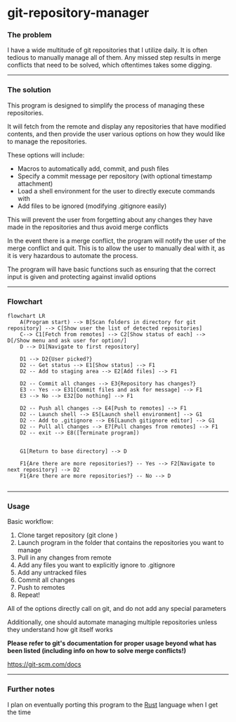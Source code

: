 # git-repository-manager


### The problem

I have a wide multitude of git repositories that I utilize daily. It is often tedious to manually manage all of them. Any missed step results in merge conflicts that need to be solved, which oftentimes takes some digging.

---

### The solution

This program is designed to simplify the process of managing these repositories. 

It will fetch from the remote and display any repositories that have modified contents, and then provide the user various options on how they would like to manage the repositories.

These options will include:
- Macros to automatically add, commit, and push files
- Specify a commit message per repository (with optional timestamp attachment)
- Load a shell environment for the user to directly execute commands with
- Add files to be ignored (modifying .gitignore easily)

This will prevent the user from forgetting about any changes they have made in the repositories and thus avoid merge conflicts

In the event there is a merge conflict, the program will notify the user of the merge conflict and quit. This is to allow the user to manually deal with it, as it is very hazardous to automate the process.

The program will have basic functions such as ensuring that the correct input is given and protecting against invalid options

---

### Flowchart
```mermaid
flowchart LR
    A(Program start) --> B[Scan folders in directory for git repository] --> C[Show user the list of detected repositories]
    C--> C1[Fetch from remotes] --> C2[Show status of each] --> D[/Show menu and ask user for option/]
    D --> D1[Navigate to first repository] 
    
    D1 --> D2{User picked?}
    D2 -- Get status --> E1[Show status] --> F1
    D2 -- Add to staging area --> E2[Add files] --> F1

    D2 -- Commit all changes --> E3{Repository has changes?}
    E3 -- Yes --> E31[Commit files and ask for message] --> F1
    E3 --> No --> E32[Do nothing] --> F1

    D2 -- Push all changes --> E4[Push to remotes] --> F1
    D2 -- Launch shell --> E5[Launch shell environment] --> G1
    D2 -- Add to .gitignore --> E6[Launch gitignore editor] --> G1
    D2 -- Pull all changes --> E7[Pull changes from remotes] --> F1
    D2 -- exit --> E8([Terminate program])


    G1[Return to base directory] --> D

    F1{Are there are more repositories?} -- Yes --> F2[Navigate to next repository] --> D2
    F1{Are there are more repositories?} -- No --> D


```
---
### Usage

Basic workflow:

1. Clone target repository (git clone <url>)
2. Launch program in the folder that contains the repositories you want to manage
3. Pull in any changes from remote
4. Add any files you want to explicitly ignore to .gitignore
5. Add any untracked files
6. Commit all changes
7. Push to remotes
8. Repeat!

All of the options directly call on git, and do not add any special parameters

Additionally, one should automate managing multiple repositories unless they understand how git itself works

**Please refer to git's documentation for proper usage beyond what has been listed (including info on how to solve merge conflicts!)**

https://git-scm.com/docs

---

### Further notes

I plan on eventually porting this program to the [Rust](https://www.rust-lang.org/) language when I get the time
